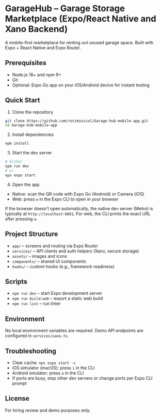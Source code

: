 # GarageHub – Garage Storage Marketplace (Expo/React Native and Xano Backend)

A mobile-first marketplace for renting out unused garage space. Built with Expo + React Native and Expo Router.

## Prerequisites
- Node.js 18+ and npm 9+
- Git
- Optional: Expo Go app on your iOS/Android device for instant testing

## Quick Start

1. Clone the repository
```bash
git clone https://github.com/rotiminicol/Garage-hub-mobile-app.git
cd Garage-hub-mobile-app
```
2. Install dependencies
```bash
npm install
```
3. Start the dev server
```bash
# Either
npm run dev
# or
npx expo start
```
4. Open the app
- Native: scan the QR code with Expo Go (Android) or Camera (iOS)
- Web: press `w` in the Expo CLI to open in your browser

If the browser doesn’t open automatically, the native dev server (Metro) is typically at `http://localhost:8081`. For web, the CLI prints the exact URL after pressing `w`.

## Project Structure
- `app/` – screens and routing via Expo Router
- `services/` – API clients and auth helpers (Xano, secure storage)
- `assets/` – images and icons
- `components/` – shared UI components
- `hooks/` – custom hooks (e.g., framework readiness)

## Scripts
- `npm run dev` – start Expo development server
- `npm run build:web` – export a static web build
- `npm run lint` – run linter

## Environment
No local environment variables are required. Demo API endpoints are configured in `services/xano.ts`.

## Troubleshooting
- Clear cache: `npx expo start -c`
- iOS simulator (macOS): press `i` in the CLI
- Android emulator: press `a` in the CLI
- If ports are busy, stop other dev servers or change ports per Expo CLI prompt

## License
For hiring review and demo purposes only.
